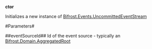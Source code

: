 **ctor**

Initializes a new instance of [Bifrost.Events.UncommittedEventStream](Bifrost.Events.UncommittedEventStream)

#Parameters#


##eventSourceId##
Id of the event source - typically an [Bifrost.Domain.AggregatedRoot](Bifrost.Domain.AggregatedRoot)
